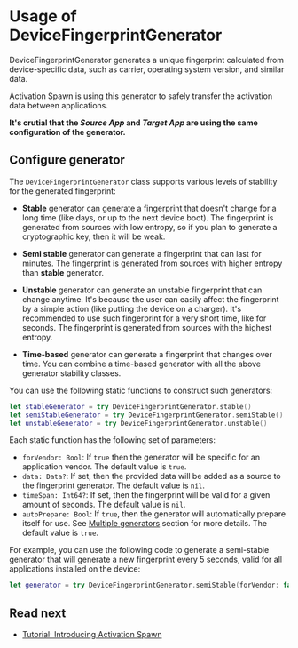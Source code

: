 # Usage of DeviceFingerprintGenerator

DeviceFingerprintGenerator generates a unique fingerprint calculated from device-specific data, such as carrier, operating system version, and similar data.

Activation Spawn is using this generator to safely transfer the activation data between applications.

<!-- begin box info -->
**It's crutial that the _Source App_ and _Target App_ are using the same configuration of the generator.**
<!-- end -->

## Configure generator

The  `DeviceFingerprintGenerator` class supports various levels of stability for the generated fingerprint:

- **Stable** generator can generate a fingerprint that doesn't change for a long time (like days, or up to the next device boot). The fingerprint is generated from sources with low entropy, so if you plan to generate a cryptographic key, then it will be weak. 

- **Semi stable** generator can generate a fingerprint that can last for minutes. The fingerprint is generated from sources with higher entropy than **stable** generator.
   
- **Unstable** generator can generate an unstable fingerprint that can change anytime. It's because the user can easily affect the fingerprint by a simple action (like putting the device on a charger). It's recommended to use such fingerprint for a very short time, like for seconds. The fingerprint is generated from sources with the highest entropy.

- **Time-based** generator can generate a fingerprint that changes over time. You can combine a time-based generator with all the above generator stability classes.

You can use the following static functions to construct such generators:

```swift
let stableGenerator = try DeviceFingerprintGenerator.stable()
let semiStableGenerator = try DeviceFingerprintGenerator.semiStable()
let unstableGenerator = try DeviceFingerprintGenerator.unstable()
```

Each static function has the following set of parameters:

- `forVendor: Bool`: If `true` then the generator will be specific for an application vendor. The default value is `true`.
- `data: Data?`: If set, then the provided data will be added as a source to the fingerprint generator. The default value is `nil`.
- `timeSpan: Int64?`: If set, then the fingerprint will be valid for a given amount of seconds. The default value is `nil`.
- `autoPrepare: Bool`: If `true`, then the generator will automatically prepare itself for use. See [Multiple generators](#multiple-generators) section for more details. The default value is `true`.

For example, you can use the following code to generate a semi-stable generator that will generate a new fingerprint every 5 seconds, valid for all applications installed on the device:

```swift
let generator = try DeviceFingerprintGenerator.semiStable(forVendor: false, timeSpan: 5)
```

## Read next

- [Tutorial: Introducing Activation Spawn](https://developers.wultra.com/tutorials/posts/Introducing-Activation-Spawn/)
